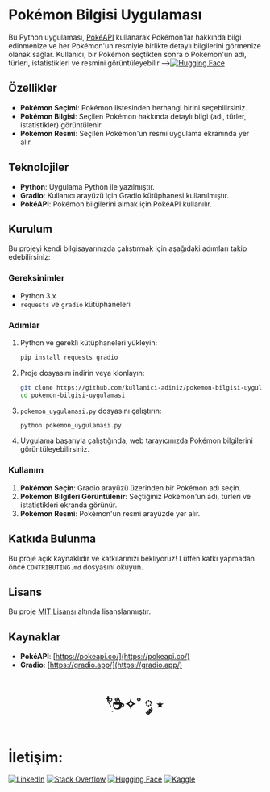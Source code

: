# Pokémon Bilgisi Uygulaması

Bu Python uygulaması, [PokéAPI](https://pokeapi.co/) kullanarak Pokémon'lar hakkında bilgi edinmenize ve her Pokémon'un resmiyle birlikte detaylı bilgilerini görmenize olanak sağlar. Kullanıcı, bir Pokémon seçtikten sonra o Pokémon'un adı, türleri, istatistikleri ve resmini görüntüleyebilir.-->[![Hugging Face](https://img.shields.io/badge/HuggingFace-9C30FF?style=for-the-badge&logo=huggingface&logoColor=white)](https://huggingface.co/spaces/elfgk/Pokemon)

## Özellikler

- **Pokémon Seçimi**: Pokémon listesinden herhangi birini seçebilirsiniz.
- **Pokémon Bilgisi**: Seçilen Pokémon hakkında detaylı bilgi (adı, türler, istatistikler) görüntülenir.
- **Pokémon Resmi**: Seçilen Pokémon'un resmi uygulama ekranında yer alır.

## Teknolojiler

- **Python**: Uygulama Python ile yazılmıştır.
- **Gradio**: Kullanıcı arayüzü için Gradio kütüphanesi kullanılmıştır.
- **PokéAPI**: Pokémon bilgilerini almak için PokéAPI kullanılır.

## Kurulum

Bu projeyi kendi bilgisayarınızda çalıştırmak için aşağıdaki adımları takip edebilirsiniz:

### Gereksinimler

- Python 3.x
- `requests` ve `gradio` kütüphaneleri

### Adımlar

1. Python ve gerekli kütüphaneleri yükleyin:

    ```bash
    pip install requests gradio
    ```

2. Proje dosyasını indirin veya klonlayın:

    ```bash
    git clone https://github.com/kullanici-adiniz/pokemon-bilgisi-uygulamasi.git
    cd pokemon-bilgisi-uygulamasi
    ```

3. `pokemon_uygulamasi.py` dosyasını çalıştırın:

    ```bash
    python pokemon_uygulamasi.py
    ```

4. Uygulama başarıyla çalıştığında, web tarayıcınızda Pokémon bilgilerini görüntüleyebilirsiniz.

### Kullanım

1. **Pokémon Seçin**: Gradio arayüzü üzerinden bir Pokémon adı seçin.
2. **Pokémon Bilgileri Görüntülenir**: Seçtiğiniz Pokémon'un adı, türleri ve istatistikleri ekranda görünür.
3. **Pokémon Resmi**: Pokémon'un resmi arayüzde yer alır.

## Katkıda Bulunma

Bu proje açık kaynaklıdır ve katkılarınızı bekliyoruz! Lütfen katkı yapmadan önce `CONTRIBUTING.md` dosyasını okuyun.



## Lisans

Bu proje [MIT Lisansı](LICENSE) altında lisanslanmıştır.

## Kaynaklar

- **PokéAPI**: [https://pokeapi.co/](https://pokeapi.co/)
- **Gradio**: [https://gradio.app/](https://gradio.app/)




<h1 align="center"> 𓍢ִ໋☕️✧˚ ༘ ⋆ </h1>

<h1> İletişim: </h1>

[![LinkedIn](https://img.shields.io/badge/LinkedIn-0A66C2?style=for-the-badge&logo=linkedin&logoColor=white)](https://www.linkedin.com/in/elfgk/)
[![Stack Overflow](https://img.shields.io/badge/StackOverflow-FE7A16?style=for-the-badge&logo=stackoverflow&logoColor=white)](https://stackoverflow.com/users/27559679/elfgk)
[![Hugging Face](https://img.shields.io/badge/HuggingFace-9C30FF?style=for-the-badge&logo=huggingface&logoColor=white)](https://huggingface.co/elfgk)
[![Kaggle](https://img.shields.io/badge/Kaggle-20BEFF?style=for-the-badge&logo=kaggle&logoColor=white)](https://www.kaggle.com/elfgkk)

